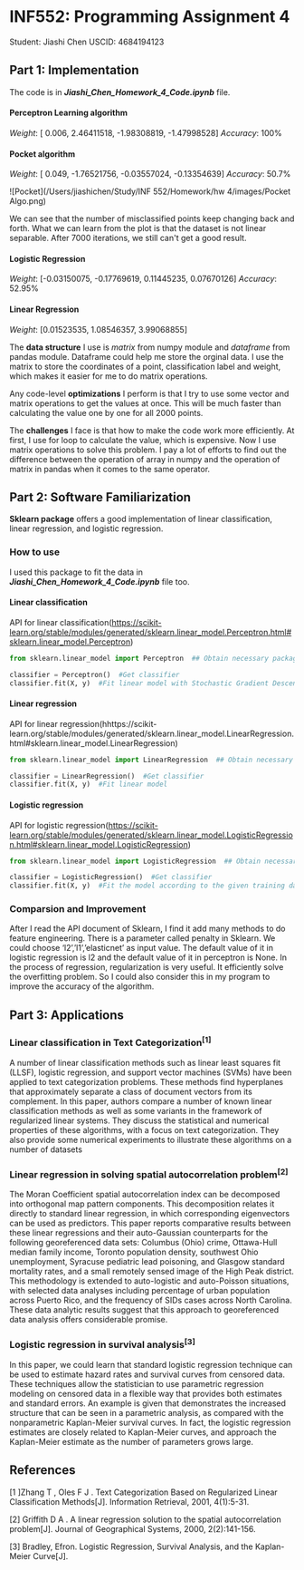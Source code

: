 # INF552: Programming Assignment 4

Student: Jiashi Chen                             USCID: 4684194123

## Part 1: Implementation

The code is in ***Jiashi_Chen_Homework_4_Code.ipynb*** file.

#### Perceptron Learning algorithm

*Weight*: [ 0.006,  2.46411518, -1.98308819, -1.47998528]					*Accuracy*: 100%

#### Pocket algorithm

*Weight*: [ 0.049, -1.76521756, -0.03557024, -0.13354639]				*Accuracy*: 50.7%

![Pocket](/Users/jiashichen/Study/INF 552/Homework/hw 4/images/Pocket Algo.png)

We can see that the number of misclassified points keep changing back and forth. What we can learn from the plot is that the dataset is not linear separable. After 7000 iterations, we still can't get a good result.

#### Logistic Regression

*Weight*: [-0.03150075, -0.17769619,  0.11445235,  0.07670126]			*Accuracy*: 52.95%

#### Linear Regression

*Weight*: [0.01523535, 1.08546357, 3.99068855]

The **data structure** I use is *matrix* from numpy module and *dataframe* from pandas module. Dataframe could help me store the orginal data. I use the matrix to store the coordinates of a point, classification label and weight, which makes it easier for me to do matrix operations.

Any code-level **optimizations** I perform is that I try to use some vector and matrix operations to get the values at once. This will be much faster than calculating the value one by one for all 2000 points.

The **challenges** I face is that how to make the code work more efficiently. At first, I use for loop to calculate the value, which is expensive. Now I use matrix operations to solve this problem. I pay a lot of efforts to find out the difference between the operation of array in numpy and the operation of matrix in pandas when it comes to the same operator.

## Part 2: Software Familiarization

**Sklearn package** offers a good implementation of linear classification, linear regression, and logistic regression.

### How to use

I used this package to fit the data in  ***Jiashi_Chen_Homework_4_Code.ipynb*** file too.

#### Linear classification

API for linear classification(https://scikit-learn.org/stable/modules/generated/sklearn.linear_model.Perceptron.html#sklearn.linear_model.Perceptron)

```python
from sklearn.linear_model import Perceptron  ## Obtain necessary package

classifier = Perceptron()  #Get classifier
classifier.fit(X, y)  #Fit linear model with Stochastic Gradient Descent.
```

#### Linear regression

API for linear regression(hhttps://scikit-learn.org/stable/modules/generated/sklearn.linear_model.LinearRegression.html#sklearn.linear_model.LinearRegression)

```python
from sklearn.linear_model import LinearRegression  ## Obtain necessary package

classifier = LinearRegression()  #Get classifier
classifier.fit(X, y)  #Fit linear model
```

#### Logistic regression

API for logistic regression(https://scikit-learn.org/stable/modules/generated/sklearn.linear_model.LogisticRegression.html#sklearn.linear_model.LogisticRegression)

```python
from sklearn.linear_model import LogisticRegression  ## Obtain necessary package

classifier = LogisticRegression()  #Get classifier
classifier.fit(X, y)  #Fit the model according to the given training data.
```

### Comparsion and Improvement

After I read the API document of Sklearn, I find it add many methods to do feature engineering. There is a parameter called penalty in Sklearn. We could choose ‘l2’,’l1’,’elasticnet’ as input value. The default value of it in logistic regression is l2 and the default value of it in perceptron is None. In the process of regression, regularization is very useful. It efficiently solve the overfitting problem. So I could also consider this in my program to improve the accuracy of the algorithm.

## Part 3: Applications

### Linear classification in Text Categorization<sup>[1]</sup>

A number of linear classification methods such as linear least squares fit (LLSF), logistic regression, and support vector machines (SVMs) have been applied to text categorization problems. These methods find hyperplanes that approximately separate a class of document vectors from its complement. In this paper,  authors compare a number of known linear classification methods as well as some variants in the framework of regularized linear systems. They discuss the statistical and numerical properties of these algorithms, with a focus on text categorization. They also provide some numerical experiments to illustrate these algorithms on a number of datasets

### Linear regression in solving spatial autocorrelation problem<sup>[2]</sup>

The Moran Coefficient spatial autocorrelation index can be decomposed into orthogonal map pattern components. This decomposition relates it directly to standard linear regression, in which corresponding eigenvectors can be used as predictors. This paper reports comparative results between these linear regressions and their auto-Gaussian counterparts for the following georeferenced data sets: Columbus (Ohio) crime, Ottawa-Hull median family income, Toronto population density, southwest Ohio unemployment, Syracuse pediatric lead poisoning, and Glasgow standard mortality rates, and a small remotely sensed image of the High Peak district. This methodology is extended to auto-logistic and auto-Poisson situations, with selected data analyses including percentage of urban population across Puerto Rico, and the frequency of SIDs cases across North Carolina. These data analytic results suggest that this approach to georeferenced data analysis offers considerable promise.





### Logistic regression in survival analysis<sup>[3]</sup>

In this paper, we could learn that standard logistic regression technique can be used to estimate hazard rates and survival curves from censored data. These techniques allow the statistician to use parametric regression modeling on censored data in a flexible way that provides both estimates and standard errors. An example is given that demonstrates the increased structure that can be seen in a parametric analysis, as compared with the nonparametric Kaplan-Meier survival curves. In fact, the logistic regression estimates are closely related to Kaplan-Meier curves, and approach the Kaplan-Meier estimate as the number of parameters grows large.

## References

[1 ]Zhang T , Oles F J . Text Categorization Based on Regularized Linear Classification Methods[J]. Information Retrieval, 2001, 4(1):5-31.

[2] Griffith D A . A linear regression solution to the spatial autocorrelation problem[J]. Journal of Geographical Systems, 2000, 2(2):141-156.

[3] Bradley, Efron. Logistic Regression, Survival Analysis, and the Kaplan-Meier Curve[J].